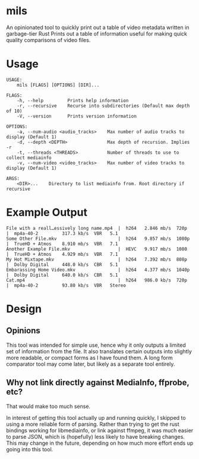 # mils
An opinionated tool to quickly print out a table of video metadata written in garbage-tier Rust
Prints out a table of information useful for making quick quality comparisons of video files.

# Usage
```
USAGE:
    mils [FLAGS] [OPTIONS] [DIR]...

FLAGS:
    -h, --help         Prints help information
    -r, --recursive    Recurse into subdirectories (Default max depth of 10)
    -V, --version      Prints version information

OPTIONS:
    -a, --num-audio <audio_tracks>    Max number of audio tracks to display (Default 1)
    -d, --depth <DEPTH>               Max depth of recursion. Implies -r
    -t, --threads <THREADS>           Number of threads to use to collect mediainfo
    -v, --num-video <video_tracks>    Max number of video tracks to display (Default 1)

ARGS:
    <DIR>...    Directory to list mediainfo from. Root directory if recursive
```

# Example Output
```
File with a reall…essively long name.mp4  |  h264   2.846 mb/s  720p   |  mp4a-40-2         317.3 kb/s  VBR   5.1   
Some Other File.mkv                       |  h264   9.857 mb/s  1080p  |  TrueHD + Atmos    8.910 mb/s  VBR   7.1   
Another Example File.mkv                  |  HEVC   9.917 mb/s  1080   |  TrueHD + Atmos    4.929 mb/s  VBR   7.1   
My Hot Mixtape.mkv                        |  h264   7.392 mb/s  808p   |  Dolby Digital     448.0 kb/s  CBR   5.1   
Embarassing Home Video.mkv                |  h264   4.377 mb/s  1040p  |  Dolby Digital     640.0 kb/s  CBR   5.1   
Cat.mp4                                   |  h264   986.0 kb/s  720p   |  mp4a-40-2         93.80 kb/s  VBR   Stereo
```

# Design
## Opinions
This tool was intended for simple use, hence why it only outputs a limited set of information from the file.
It also translates certain outputs into slightly more readable, or compact forms as I have found them.
A long form comparator tool may come later, but likely as a separate tool entirely.

## Why not link directly against MediaInfo, ffprobe, etc?
That would make too much sense.

In interest of getting this tool actually up and running quickly, I skipped to using a more reliable form of parsing.
Rather than trying to get the rust bindings working for libmediainfo, or link against ffmpeg, it was much easier to parse JSON, which is (hopefully) less likely to have breaking changes.
This may change in the future, depending on how much more effort ends up going into this tool.
